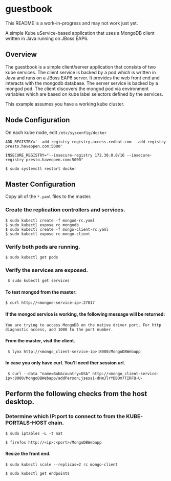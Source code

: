 # guestbook
This README is a work-in-progress and may not work just yet.

A simple Kube uService-based application that uses a MongoDB client written in Java running on JBoss EAP6.

## Overview
The guestbook is a simple client/server application that consists of two kube
services. The client service is backed by a pod which is written in Java
and runs on a JBoss EAP6 server. It provides the web front end and interacts
with the mongodb database.  The server service is backed by a mongod pod.  The
client discovers the mongod pod via environment variables which are based on
kube label selectors defined by the services.

This example assumes you have a working kube cluster.

## Node Configuration
On each kube node, edit `/etc/sysconfig/docker`

`ADD_REGISTRY='--add-registry registry.access.redhat.com --add-registry presto.haveopen.com:5000'`

`INSECURE_REGISTRY="--insecure-registry 172.30.0.0/16 --insecure-registry presto.haveopen.com:5000"`

`$ sudo systemctl restart docker`

## Master Configuration
Copy all of the `*.yaml` files to the master.

### Create the replication controllers and services.
    $ sudo kubectl create -f mongod-rc.yaml
    $ sudo kubectl expose rc mongodb
    $ sudo kubectl create -f mongo-client-rc.yaml
    $ sudo kubectl expose rc mongo-client

### Verify both pods are running.
`$ sudo kubectl get pods`

### Verify the services are exposed.
` $ sudo kubectl get services`

#### To test mongod from the master:

    $ curl http://<mongod-service-ip>:27017

#### If the mongod service is working, the following message will be returned:

    You are trying to access MongoDB on the native driver port. For http 
    diagnostic access, add 1000 to the port number.

#### From the master, visit the client.

     $ lynx http://<mongo_client-service-ip>:8080/MongoDBWebapp

#### In case you only have curl. You'll need ther session url.

     $ curl --data "name=Bob&country=USA" http://<mongo_client-service-ip>:8080/MongoDBWebapp/addPerson;jsessi-dHmJlrYDBOm7TIRFQ-U-

## Perform the following checks from the host desktop.

### Determine which IP:port to connect to from the KUBE-PORTALS-HOST chain.

    $ sudo iptables -L -t nat

    $ firefox http://<ip>:<port>/MongoDBWebapp

#### Resize the front end.

    $ sudo kubectl scale --replicas=2 rc mongo-client

    $ sudo kubectl get endpoints
